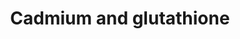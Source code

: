 ---
annotations:
- type: Pathway Ontology
  value: cellular detoxification pathway
authors:
- Marijke Jozefczak
- Egonw
- AlexanderPico
- Mkutmon
- MaintBot
description: 'Picture from Research article: "Jozefczak M., E. Keunen, H. Schat, M.
  Bliek, L.E. Hernández, R. Carleer, T. Remans, S. Bohler, J. Vangronsveld, and A.
  Cuypers, Differential response of Arabidopsis leaves and roots to cadmium: Glutathione-related
  chelating capacity vs antioxidant capacity. Plant Physiology and Biochemistry, 2014.
  83: p. 1-9."  Caption: Fig. 8. Schematic overview of four studied processes, all
  activated under Cd stress: GSH biosynthesis, Cd chelation, SOD regulation and the
  AsA-GSH cycle. There are several indications that the GSH state, including both
  total GSH content and GSH:GSSG ratio, is involved in the stimulation of these pathways.
  Data of roots and leaves of Arabidopsis thaliana exposed to 5 or 10 mM CdSO4 for
  different time periods (2, 24, 48, 72 h) are visualised (significant upregulation,
  green box; significant downregulation, red box; ANOVA). Data from in-gel activities
  are presented by and for increased and decreased SOD activity according to visual
  quantification. Abbreviations: cadmium (Cd), glutathione (GSH), GSH disulfide (GSSG),
  gglutamylcysteine (g-EC), g-EC synthetase (GSH1), GSH synthetase (GSH2), phytochelatin
  (PC), PC synthase (PCS1), hydrogen peroxide (H2O2), ascorbate (AsA), AsA peroxidase
  (APX1, APX2), monodehydroascorbate (MDHA), MDHA reductase (MDHAR), dehydroascorbate
  (DHA), DHA reductase (DHAR), GSH reductase (GR), nicotinamide adenine dinucleotide
  phosphate (NADPH, NADPþ), superoxide dismutase (SOD) isoforms: manganese (MSD1,
  MnSOD), iron (FSD1, FeSOD) and copper/zinc (CSD1, CSD2, CuZnSOD); microRNA398 (miR398a,
  miR398b/c), copper chaperones (CCH, ATX1, CCS).'
last-edited: 2019-09-17
organisms:
- Arabidopsis thaliana
redirect_from:
- /index.php/Pathway:WP2579
- /instance/WP2579
schema-jsonld:
- '@context': https://schema.org/
  '@id': https://wikipathways.github.io/pathways/WP2579.html
  '@type': Dataset
  creator:
    '@type': Organization
    name: WikiPathways
  description: 'Picture from Research article: "Jozefczak M., E. Keunen, H. Schat,
    M. Bliek, L.E. Hernández, R. Carleer, T. Remans, S. Bohler, J. Vangronsveld, and
    A. Cuypers, Differential response of Arabidopsis leaves and roots to cadmium:
    Glutathione-related chelating capacity vs antioxidant capacity. Plant Physiology
    and Biochemistry, 2014. 83: p. 1-9."  Caption: Fig. 8. Schematic overview of four
    studied processes, all activated under Cd stress: GSH biosynthesis, Cd chelation,
    SOD regulation and the AsA-GSH cycle. There are several indications that the GSH
    state, including both total GSH content and GSH:GSSG ratio, is involved in the
    stimulation of these pathways. Data of roots and leaves of Arabidopsis thaliana
    exposed to 5 or 10 mM CdSO4 for different time periods (2, 24, 48, 72 h) are visualised
    (significant upregulation, green box; significant downregulation, red box; ANOVA).
    Data from in-gel activities are presented by and for increased and decreased SOD
    activity according to visual quantification. Abbreviations: cadmium (Cd), glutathione
    (GSH), GSH disulfide (GSSG), gglutamylcysteine (g-EC), g-EC synthetase (GSH1),
    GSH synthetase (GSH2), phytochelatin (PC), PC synthase (PCS1), hydrogen peroxide
    (H2O2), ascorbate (AsA), AsA peroxidase (APX1, APX2), monodehydroascorbate (MDHA),
    MDHA reductase (MDHAR), dehydroascorbate (DHA), DHA reductase (DHAR), GSH reductase
    (GR), nicotinamide adenine dinucleotide phosphate (NADPH, NADPþ), superoxide dismutase
    (SOD) isoforms: manganese (MSD1, MnSOD), iron (FSD1, FeSOD) and copper/zinc (CSD1,
    CSD2, CuZnSOD); microRNA398 (miR398a, miR398b/c), copper chaperones (CCH, ATX1,
    CCS).'
  keywords:
  - ATX1
  - MDHAR
  - APX1
  - miR398b/c
  - CSD2
  - GSH1
  - GR1
  - MSD1
  - APX2
  - glycine
  - GSH
  - FeSOD
  - cysteine
  - H2O2
  - CCS
  - AsA
  - NADPH
  - MnSOD
  - MDHA
  - PC
  - miR398a
  - FSD1
  - CCH
  - DHA
  - Cd
  - CSD1
  - GSSG
  - gamma-EC
  - NADP+
  - glutamate
  - DHAR
  - GSH2
  - PCS1
  - CuZnSOD
  - 2 H2O
  license: CC0
  name: Cadmium and glutathione
seo: CreativeWork
title: Cadmium and glutathione
wpid: WP2579
---